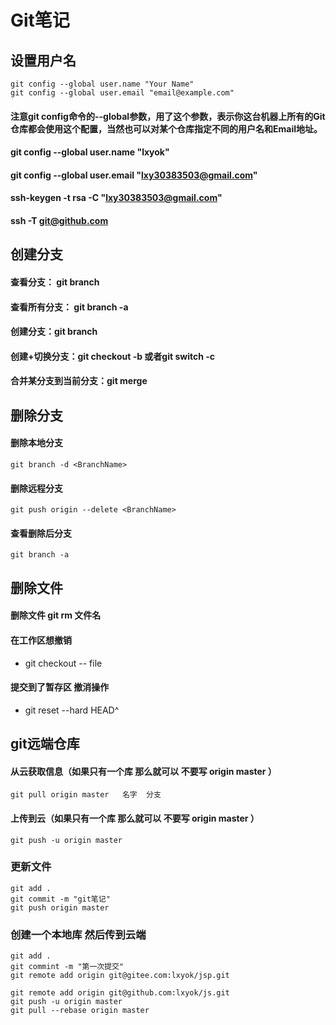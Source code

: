 <!--
 * @Description: git 简单使用
 * @Autor: lxyok
 * @Date: 2019-09-25 17:40:30
 * @LastEditors: Please set LastEditors
 * @LastEditTime: 2020-09-09 21:38:33
 -->
# Git笔记


## 设置用户名
```
git config --global user.name "Your Name"
git config --global user.email "email@example.com"
```
#### 注意git config命令的--global参数，用了这个参数，表示你这台机器上所有的Git仓库都会使用这个配置，当然也可以对某个仓库指定不同的用户名和Email地址。

#### git config --global user.name "lxyok" 
#### git config --global user.email "lxy30383503@gmail.com"

#### ssh-keygen -t rsa -C "lxy30383503@gmail.com"

#### ssh -T git@github.com

## 创建分支  
#### 查看分支：   git branch  
#### 查看所有分支： git branch -a   
#### 创建分支：git branch <name>  
#### 创建+切换分支：git checkout -b <name>或者git switch -c <name>  
#### 合并某分支到当前分支：git merge <name>  
## 删除分支
#### 删除本地分支
`git branch -d <BranchName>`
#### 删除远程分支
`git push origin --delete <BranchName>`
#### 查看删除后分支
`git branch -a`
## 删除文件
#### 删除文件 git rm 文件名
#### 在工作区想撤销
- git checkout -- file  
#### 提交到了暂存区  撤消操作  
- git reset --hard HEAD^

## git远端仓库  
#### 从云获取信息（如果只有一个库 那么就可以 不要写 origin master ）   
``` git
git pull origin master   名字  分支
```    
#### 上传到云（如果只有一个库 那么就可以 不要写 origin master ）   
``` git
git push -u origin master
```

### 更新文件
```
git add .
git commit -m "git笔记"
git push origin master
```

### 创建一个本地库 然后传到云端
```git init
git add .
git commint -m "第一次提交"
git remote add origin git@gitee.com:lxyok/jsp.git

git remote add origin git@github.com:lxyok/js.git
git push -u origin master
git pull --rebase origin master
```